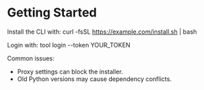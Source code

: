 # Getting Started

Install the CLI with:
  curl -fsSL https://example.com/install.sh | bash

Login with:
  tool login --token YOUR_TOKEN

Common issues:
- Proxy settings can block the installer.
- Old Python versions may cause dependency conflicts.
